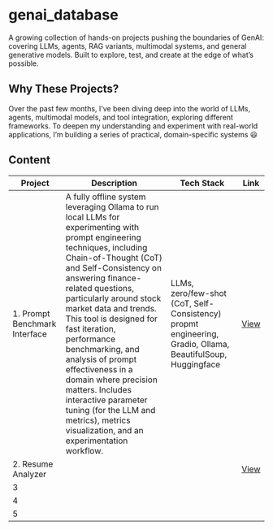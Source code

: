 # genai_database
 A growing collection of hands-on projects pushing the boundaries of GenAI: covering LLMs, agents, RAG variants, multimodal systems, and general generative models. Built to explore, test, and create at the edge of what’s possible.

## Why These Projects?
Over the past few months, I’ve been diving deep into the world of LLMs, agents, multimodal models, and tool integration, exploring different frameworks. To deepen my understanding and experiment with real-world applications, I’m building a series of practical, domain-specific systems 😃

## Content

| Project | Description  | Tech Stack  | Link |
|----------------------|-----------------------------------------------------------------|----------------------------------------|----------------------------------------------|
| 1. Prompt Benchmark Interface| A fully offline system leveraging Ollama to run local LLMs for experimenting with prompt engineering techniques, including Chain-of-Thought (CoT) and Self-Consistency on answering finance-related questions, particularly around stock market data and trends. This tool is designed for fast iteration, performance benchmarking, and analysis of prompt effectiveness in a domain where precision matters. Includes interactive parameter tuning (for the LLM and metrics), metrics visualization, and an experimentation workflow.   | LLMs, zero/few-shot (CoT,  Self-Consistency) propmt engineering, Gradio, Ollama, BeautifulSoup, Huggingface    | [View](https://github.com/emedinac/PromptBenchmarkInterface) |
| 2. Resume Analyzer |    | | [View](https://github.com/emedinac/ResumeAnalyzer)  |
| 3            |    | |
| 4            |    | |
| 5            |    | |
